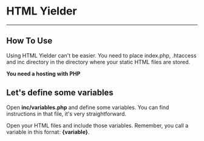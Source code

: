 # HTML Yielder
***

## How To Use

Using HTML Yielder can't be easier. You need to place index.php, .htaccess and inc directory in the directory where your static HTML files are stored.

**You need a hosting with PHP**  

## Let's define some variables

Open **inc/variables.php** and define some variables. You can find instructions in that file, it's very straightforward.

Open your HTML files and include those variables. Remember, you call a variable in this fornat: **{variable}**.


